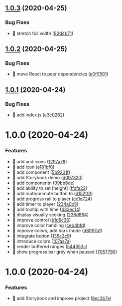 ## [1.0.3](https://github.com/streamich/react-simple-player/compare/v1.0.2...v1.0.3) (2020-04-25)


### Bug Fixes

* 🐛 stretch full width ([82d4b71](https://github.com/streamich/react-simple-player/commit/82d4b710788989140620af242b7114fbcc23df30))

## [1.0.2](https://github.com/streamich/react-simple-player/compare/v1.0.1...v1.0.2) (2020-04-25)


### Bug Fixes

* 🐛 move React to peer dependencies ([a0f0501](https://github.com/streamich/react-simple-player/commit/a0f050151e16a2d9424e2725a342bb11fa1792e2))

## [1.0.1](https://github.com/streamich/react-simple-player/compare/v1.0.0...v1.0.1) (2020-04-24)


### Bug Fixes

* 🐛 add index.js ([e3c0262](https://github.com/streamich/react-simple-player/commit/e3c02625adbd37885dd49387b06d4739ca701705))

# 1.0.0 (2020-04-24)


### Features

* 🎸 add <Muted> and <Volume> icons ([1297a78](https://github.com/streamich/react-simple-player/commit/1297a783946c9f0810f747a7173c305b659598a0))
* 🎸 add <Play> icon ([a181bf0](https://github.com/streamich/react-simple-player/commit/a181bf056b07dd8e476007c12c7309406cb0be0d))
* 🎸 add <Player> component ([5b9201f](https://github.com/streamich/react-simple-player/commit/5b9201fe12bb304f5cea89d0d71061486faf65df))
* 🎸 add <Player> Storybook demo ([d097320](https://github.com/streamich/react-simple-player/commit/d097320cf4bfba6da51194319a69d24d631a2f07))
* 🎸 add <Rail> componentn ([09bb6de](https://github.com/streamich/react-simple-player/commit/09bb6de919e204a98b3d5e2c7ceda193cb2640e5))
* 🎸 add ability to set <Player> [height] ([ffdfa22](https://github.com/streamich/react-simple-player/commit/ffdfa22f66838de9174f7989a8680b1ee77c51d1))
* 🎸 add mute/unmute button to <Player> ([d152f0f](https://github.com/streamich/react-simple-player/commit/d152f0ff42853928f396a94079d952ef0281ad97))
* 🎸 add progress rail to player ([cc1d724](https://github.com/streamich/react-simple-player/commit/cc1d7240b9f2423112ff25a11b08366416c34e86))
* 🎸 add timer to player ([234a0b5](https://github.com/streamich/react-simple-player/commit/234a0b5dd16cb49bade82fa50afacbb4f3cfb278))
* 🎸 add tooltip with time ([433ec14](https://github.com/streamich/react-simple-player/commit/433ec144a559e269a9d04064433b348c062631f9))
* 🎸 display visually seeking ([238d864](https://github.com/streamich/react-simple-player/commit/238d8646a08fcd1c5cfc07c805cafd94868291a5))
* 🎸 improve <Volume> control ([b1d5c36](https://github.com/streamich/react-simple-player/commit/b1d5c368b448a094f151e08f7503e92949f87f92))
* 🎸 improve color handling ([ceb4bfd](https://github.com/streamich/react-simple-player/commit/ceb4bfd5f5bc73a928fa7adc3a895d56980246de))
* 🎸 improve colors, add dark mode ([d8097a1](https://github.com/streamich/react-simple-player/commit/d8097a17e054bb7e59efb37d891aff3dcd13115a))
* 🎸 integrate <Pause> button ([135c2c9](https://github.com/streamich/react-simple-player/commit/135c2c978e2c0d10929bb83516490ab65d2480b1))
* 🎸 introduce colors ([107aa7a](https://github.com/streamich/react-simple-player/commit/107aa7a44dbdd1f9de09c7486db0b3ee25ca2d37))
* 🎸 render buffered ranges ([544353c](https://github.com/streamich/react-simple-player/commit/544353cb66c2f7302754c755f67b0956858c4164))
* 🎸 show progress bar grey when paused ([7057790](https://github.com/streamich/react-simple-player/commit/7057790fc6f87bb46c5ebd6d6882f16e31565a84))

# 1.0.0 (2020-04-24)


### Features

* 🎸 add Storybook and improve project ([8ec3b7e](https://github.com/streamich/template-react-library/commit/8ec3b7e798104c01924c9a158b515f9a10308888))
